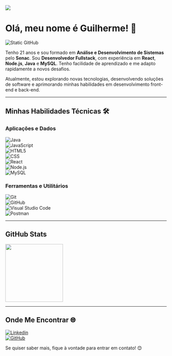 ![](https://komarev.com/ghpvc/?username=GuilhermeSanguinete&color=006bed)  

# Olá, meu nome é Guilherme! 👋  

<img src="https://img.shields.io/static/v1?label=Overview&message=GuilhermeSanguinete&color=f8efd4&style=for-the-badge&logo=GitHub" alt="Static GitHub">  

Tenho 21 anos e sou formado em **Análise e Desenvolvimento de Sistemas** pelo **Senac**. Sou **Desenvolvedor Fullstack**, com experiência em **React**, **Node.js**, **Java** e **MySQL**. Tenho facilidade de aprendizado e me adapto rapidamente a novos desafios.  

Atualmente, estou explorando novas tecnologias, desenvolvendo soluções de software e aprimorando minhas habilidades em desenvolvimento front-end e back-end.  

---

## Minhas Habilidades Técnicas 🛠️  

### **Aplicações e Dados**  
![Java](https://img.shields.io/badge/-Java-333333?style=flat&logo=Java&logoColor=007396)  
![JavaScript](https://img.shields.io/badge/-JavaScript-333333?style=flat&logo=javascript)  
![HTML5](https://img.shields.io/badge/-HTML5-333333?style=flat&logo=HTML5)  
![CSS](https://img.shields.io/badge/-CSS-333333?style=flat&logo=CSS3&logoColor=1572B6)  
![React](https://img.shields.io/badge/-React-333333?style=flat&logo=react)  
![Node.js](https://img.shields.io/badge/-Node.js-333333?style=flat&logo=node.js)  
![MySQL](https://img.shields.io/badge/-MySQL-333333?style=flat&logo=mysql)  

### **Ferramentas e Utilitários**  
![Git](https://img.shields.io/badge/-Git-333333?style=flat&logo=git)  
![GitHub](https://img.shields.io/badge/-GitHub-333333?style=flat&logo=github)  
![Visual Studio Code](https://img.shields.io/badge/-Visual%20Studio%20Code-333333?style=flat&logo=visual-studio-code&logoColor=007ACC)  
![Postman](https://img.shields.io/badge/-Postman-333333?style=flat&logo=postman)  

---

## GitHub Stats  

<img height="180em" src="https://github-readme-stats.vercel.app/api?username=GuilhermeSanguinete&theme=dracula&show_icons=true" />  

---

## Onde Me Encontrar 🌐  

[![Linkedin](https://img.shields.io/badge/-Guilherme%20Sanguinete-blue?style=flat-square&logo=Linkedin&logoColor=white&link=https://www.linkedin.com/in/guilherme-sanguinete-157389198/)](https://www.linkedin.com/in/guilherme-sanguinete-157389198/)  
[![GitHub](https://img.shields.io/github/followers/GuilhermeSanguinete?label=GitHub&style=social)](https://github.com/GuilhermeSanguinete)  

Se quiser saber mais, fique à vontade para entrar em contato! 😊  
